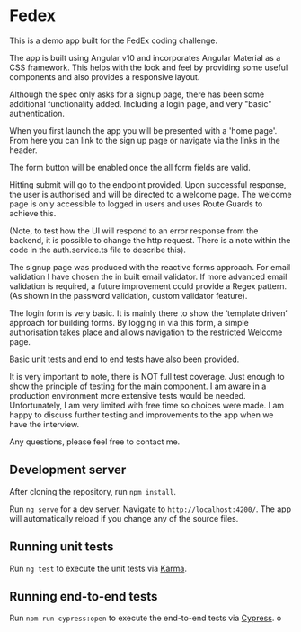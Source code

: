 # Fedex

This is a demo app built for the FedEx coding challenge.

The app is built using Angular v10 and incorporates Angular Material as a CSS framework. This helps with the look and feel by providing some useful components and also provides a responsive layout.


Although the spec only asks for a signup page, there has been some additional functionality added. Including a login page, and very "basic" authentication.

When you first launch the app you will be presented with a 'home page'. From here you can link to the sign up page or navigate via the links in the header.

The form  button will be enabled once the all form fields are valid.

Hitting submit will go to the endpoint provided. Upon successful response, the user is authorised and will be directed to a welcome page.  The welcome page is only accessible to logged in users and uses Route Guards to achieve this.

(Note, to test how the UI will respond to an error response from the backend, it is possible to change the http request. There is a note within the code in the auth.service.ts file to describe this).

The signup page was produced with the reactive forms approach. For email validation I have chosen the in built email validator. If more advanced email validation is required, a future improvement could provide a Regex pattern. (As shown in the password validation, custom validator feature).

The login form is very basic.  It is mainly there to show the ‘template driven’ approach for building forms. By logging in via this form, a simple authorisation takes place and allows
navigation to the restricted Welcome page.

Basic unit tests and end to end tests have also been provided.

It is very important to note, there is NOT full test coverage.  Just enough to show the principle of testing for the main component. I am aware in a production environment more extensive tests would be needed. Unfortunately, I am very limited with free time so choices were made. I am happy to discuss further testing and improvements to the app when we have the interview.

Any questions, please feel free to contact me.



## Development server

After cloning the repository, run `npm install`.

Run `ng serve` for a dev server. Navigate to `http://localhost:4200/`. The app will automatically reload if you change any of the source files.

## Running unit tests

Run `ng test` to execute the unit tests via [Karma](https://karma-runner.github.io).

## Running end-to-end tests

Run `npm run cypress:open` to execute the end-to-end tests via [Cypress](https://www.cypress.io/).
o
